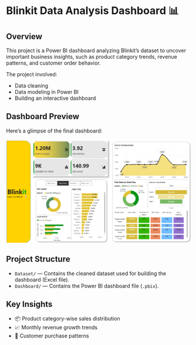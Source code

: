 # Blinkit Data Analysis Dashboard 📊

## Overview
This project is a Power BI dashboard analyzing Blinkit’s dataset to uncover important business insights, such as product category trends, revenue patterns, and customer order behavior.

The project involved:
- Data cleaning
- Data modeling in Power BI
- Building an interactive dashboard

## Dashboard Preview
Here’s a glimpse of the final dashboard:

![Dashboard Preview](https://github.com/parthbhagwat22/Data_Analysis_Blinkit/blob/main/Screenshot%202025-04-26%20170548.png)

## Project Structure
- `Dataset/` — Contains the cleaned dataset used for building the dashboard (Excel file).
- `Dashboard/` — Contains the Power BI dashboard file (`.pbix`).

## Key Insights
- 📦 Product category-wise sales distribution
- 📈 Monthly revenue growth trends
- 🛒 Customer purchase patterns
